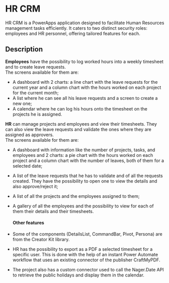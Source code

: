 # HR CRM

HR CRM is a PowerApps application designed to facilitate Human Resources management tasks efficiently. It caters to two distinct security roles: employees and HR personnel, offering tailored features for each.

## Description

**Employees** have the possibility to log worked hours into a weekly timesheet and to create leave requests.<br>
The screens available for them are:
- A dashboard with 2 charts: a line chart with the leave requests for the current year and a column chart with the hours worked on each project for the current month;
- A list where he can see all his leave requests and a screen to create a new one;
- A calendar where he can log his hours onto the timesheet on the projects he is assigned.

**HR** can manage projects and employees and view their timesheets. They can also view the leave requests and validate the ones where they are assigned as approvers.<br>
The screens available for them are:
- A dashboard with information like the number of projects, tasks, and employees and 2 charts: a pie chart with the hours worked on each project and a column chart with the number of leaves, both of them for a selected date;
- A list of the leave requests that he has to validate and of all the requests created. They have the possibility to open one to view the details and also approve/reject it;
- A list of all the projects and the employees assigned to them;
- A gallery of all the employees and the possibility to view for each of them their details and their timesheets.

  #### Other features
- Some of the components (DetailsList, CommandBar, Pivot, Persona) are from the Creator Kit library.
- HR has the possibility to export as a PDF a selected timesheet for a specific user. This is done with the help of an instant Power Automate workflow that uses an existing connector of the publisher CraftMyPDF.
- The project also has a custom connector used to call the Nager.Date API to retrieve the public holidays and display them in the calendar.

